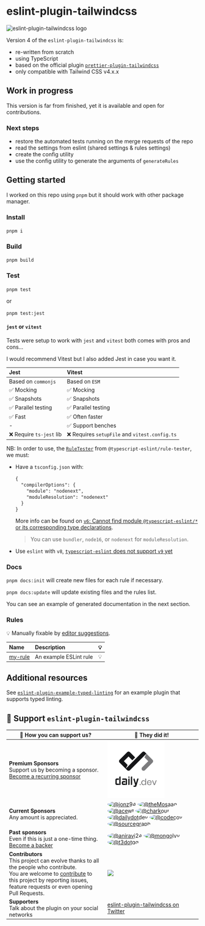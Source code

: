 # eslint-plugin-tailwindcss

![eslint-plugin-tailwindcss logo](.github/logo.png)

Version 4 of the `eslint-plugin-tailwindcss` is:

- re-written from scratch
- using TypeScript
- based on the official plugin [`prettier-plugin-tailwindcss`](https://www.npmjs.com/package/prettier-plugin-tailwindcss)
- only compatible with Tailwind CSS v4.x.x

## Work in progress

This version is far from finished, yet it is available and open for contributions.

### Next steps

- restore the automated tests running on the merge requests of the repo
- read the settings from eslint (shared settings & rules settings)
- create the config utility
- use the config utility to generate the arguments of `generateRules`

## Getting started

I worked on this repo using `pnpm` but it should work with other package manager.

### Install

`pnpm i`

### Build

`pnpm build`

### Test

`pnpm test`

or

`pnpm test:jest`

#### `jest` or `vitest`

Tests were setup to work with `jest` and `vitest` both comes with pros and cons...

I would recommend Vitest but I also added Jest in case you want it.

| Jest                     | Vitest                                         |
| :----------------------- | :--------------------------------------------- |
| Based on `commonjs`      | Based on `ESM`                                 |
| ✅ Mocking               | ✅ Mocking                                     |
| ✅ Snapshots             | ✅ Snapshots                                   |
| ✅ Parallel testing      | ✅ Parallel testing                            |
| ✅ Fast                  | ✅ Often faster                                |
| -                        | ✅ Support benches                             |
| ❌ Require `ts-jest` lib | ❌ Requires `setupFile` and `vitest.config.ts` |

NB: In order to use, the [`RuleTester`](https://typescript-eslint.io/packages/rule-tester) from `@typescript-eslint/rule-tester`, we must:

- Have a `tsconfig.json` with:
  ```
  {
    "compilerOptions": {
      "module": "nodenext",
      "moduleResolution": "nodenext"
    }
  }
  ```
  More info can be found on [`v6`: Cannot find module `@typescript-eslint/*` or its corresponding type declarations](https://github.com/typescript-eslint/typescript-eslint/issues/7284).
  > You can use `bundler`, `node16`, or `nodenext` for `moduleResolution`.
- Use `eslint` with `v8`, [`typescript-eslint` does not support `v9` yet](https://github.com/typescript-eslint/typescript-eslint/issues/8211)

### Docs

`pnpm docs:init` will create new files for each rule if necessary.

`pnpm docs:update` will update existing files and the rules list.

You can see an example of generated documentation in the next section.

### Rules

<!-- begin auto-generated rules list -->

💡 Manually fixable by [editor suggestions](https://eslint.org/docs/latest/use/core-concepts#rule-suggestions).

| Name                             | Description            | 💡 |
| :------------------------------- | :--------------------- | :- |
| [my-rule](docs/rules/my-rule.md) | An example ESLint rule | 💡 |

<!-- end auto-generated rules list -->

## Additional resources

See [`eslint-plugin-example-typed-linting`](https://github.com/typescript-eslint/examples/tree/main/packages/eslint-plugin-example-typed-linting) for an example plugin that supports typed linting.

## 🤝 Support `eslint-plugin-tailwindcss`

| 🥰 How you can support us?                                                                                                                                                                                                            | 💪 They did it!                                                                                                                                                                                                                                                                                                                                                                                                                                                                                                                                                                                                                                                                                                                                                                                                                                                                                                                                                                                                                                                                                                                                                                                                                                                                                                                                                                                                                                                                                     |
| ------------------------------------------------------------------------------------------------------------------------------------------------------------------------------------------------------------------------------------- | --------------------------------------------------------------------------------------------------------------------------------------------------------------------------------------------------------------------------------------------------------------------------------------------------------------------------------------------------------------------------------------------------------------------------------------------------------------------------------------------------------------------------------------------------------------------------------------------------------------------------------------------------------------------------------------------------------------------------------------------------------------------------------------------------------------------------------------------------------------------------------------------------------------------------------------------------------------------------------------------------------------------------------------------------------------------------------------------------------------------------------------------------------------------------------------------------------------------------------------------------------------------------------------------------------------------------------------------------------------------------------------------------------------------------------------------------------------------------------------------------- |
| **Premium Sponsors** <br /> Support us by becoming a sponsor. <br /> [Become a recurring sponsor](https://github.com/sponsors/francoismassart?frequency=recurring)                                                                    | <a href="https://daily.dev/" target="_blank"><img width="150" src="https://raw.githubusercontent.com/francoismassart/eslint-plugin-tailwindcss/master/sponsors/daily.dev.jpg"></a>                                                                                                                                                                                                                                                                                                                                                                                                                                                                                                                                                                                                                                                                                                                                                                                                                                                                                                                                                                                                                                                                                                                                                                                                                                                                                                                  |
| **Current Sponsors** <br /> Any amount is appreciated.                                                                                                                                                                                | <a href="https://github.com/jonz94" target="_blank"><img src="https://avatars.githubusercontent.com/u/16042676?s=150&amp;v=4" width="75" height="75" style="border-radius:100%;" alt="@jonz94"></a> <a href="https://github.com/theMosaad" target="_blank"><img src="https://avatars.githubusercontent.com/u/48773133?s=150&amp;v=4" width="75" height="75" style="border-radius:100%;" alt="@theMosaad"></a> <a href="https://github.com/acewf" target="_blank"><img src="https://avatars.githubusercontent.com/u/4835572?s=150&amp;v=4" width="75" height="75" style="border-radius:100%;" alt="@acewf"></a> <a href="https://github.com/charkour" target="_blank"><img src="https://avatars.githubusercontent.com/u/33156025?s=150&amp;v=4" width="75" height="75" style="border-radius:100%;" alt="@charkour"></a> <a href="https://github.com/dailydotdev" target="_blank"><img class="avatar" src="https://avatars.githubusercontent.com/u/41463883?s=150&amp;v=4" width="75" height="75" style="border-radius:100%;" alt="@dailydotdev"></a> <a href="https://github.com/codecov" target="_blank"><img class="avatar" src="https://avatars.githubusercontent.com/u/8226205?s=150&amp;v=4" width="75" height="75" style="border-radius:100%;" alt="@codecov"></a> <a href="https://github.com/sourcegraph" target="_blank"><img class="avatar" src="https://avatars.githubusercontent.com/u/3979584?s=150&amp;v=4" width="75" height="75" style="border-radius:100%;" alt="@sourcegraph"></a> |
| **Past sponsors** <br /> Even if this is just a one-time thing. <br /> [Become a backer](https://github.com/sponsors/francoismassart?frequency=one-time)                                                                              | <a href="https://github.com/aniravi24" target="_blank"><img src="https://avatars.githubusercontent.com/u/5902976?s=100&amp;v=4" width="50" height="50" style="border-radius:100%;" alt="@aniravi24"></a> <a href="https://github.com/mongolyy" target="_blank"><img src="https://avatars.githubusercontent.com/u/10972787?s=100&amp;v=4" width="50" height="50" style="border-radius:100%;" alt="@mongolyy"></a> <a href="https://github.com/t3dotgg" target="_blank"><img src="https://avatars.githubusercontent.com/u/6751787?s=100&amp;v=4" width="50" height="50" style="border-radius:100%;" alt="@t3dotgg"></a>                                                                                                                                                                                                                                                                                                                                                                                                                                                                                                                                                                                                                                                                                                                                                                                                                                                                               |
| **Contributors** <br /> This project can evolve thanks to all the people who contribute. <br /> You are welcome to [contribute](CONTRIBUTING.md) to this project by reporting issues, feature requests or even opening Pull Requests. | <a href="https://github.com/francoismassart/eslint-plugin-tailwindcss/graphs/contributors"><img src="https://contrib.rocks/image?repo=francoismassart/eslint-plugin-tailwindcss&width=300&columns=4" /></a>                                                                                                                                                                                                                                                                                                                                                                                                                                                                                                                                                                                                                                                                                                                                                                                                                                                                                                                                                                                                                                                                                                                                                                                                                                                                                         |
| **Supporters** <br /> Talk about the plugin on your social networks                                                                                                                                                                   | <a href="https://twitter.com/search?q=eslint-plugin-tailwindcss&src=recent_search_click" target="_blank">eslint-plugin-tailwindcss on Twitter</a>                                                                                                                                                                                                                                                                                                                                                                                                                                                                                                                                                                                                                                                                                                                                                                                                                                                                                                                                                                                                                                                                                                                                                                                                                                                                                                                                                   |
